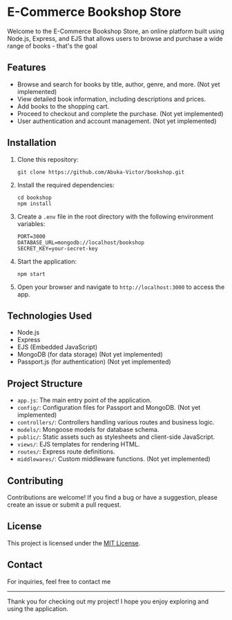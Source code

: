 # E-Commerce Bookshop Store

Welcome to the E-Commerce Bookshop Store, an online platform built using Node.js, Express, and EJS that allows users to browse and purchase a wide range of books - that's the goal

## Features

-   Browse and search for books by title, author, genre, and more. (Not yet implemented)
-   View detailed book information, including descriptions and prices.
-   Add books to the shopping cart.
-   Proceed to checkout and complete the purchase. (Not yet implemented)
-   User authentication and account management. (Not yet implemented)

## Installation

1. Clone this repository:

    ```
    git clone https://github.com/Abuka-Victor/bookshop.git
    ```

2. Install the required dependencies:

    ```
    cd bookshop
    npm install
    ```

3. Create a `.env` file in the root directory with the following environment variables:

    ```
    PORT=3000
    DATABASE_URL=mongodb://localhost/bookshop
    SECRET_KEY=your-secret-key
    ```

4. Start the application:

    ```
    npm start
    ```

5. Open your browser and navigate to `http://localhost:3000` to access the app.

## Technologies Used

-   Node.js
-   Express
-   EJS (Embedded JavaScript)
-   MongoDB (for data storage) (Not yet implemented)
-   Passport.js (for authentication) (Not yet implemented)

## Project Structure

-   `app.js`: The main entry point of the application.
-   `config/`: Configuration files for Passport and MongoDB. (Not yet implemented)
-   `controllers/`: Controllers handling various routes and business logic.
-   `models/`: Mongoose models for database schema.
-   `public/`: Static assets such as stylesheets and client-side JavaScript.
-   `views/`: EJS templates for rendering HTML.
-   `routes/`: Express route definitions.
-   `middlewares/`: Custom middleware functions. (Not yet implemented)

## Contributing

Contributions are welcome! If you find a bug or have a suggestion, please create an issue or submit a pull request.

## License

This project is licensed under the [MIT License](LICENSE).

## Contact

For inquiries, feel free to contact me

---

Thank you for checking out my project! I hope you enjoy exploring and using the application.
